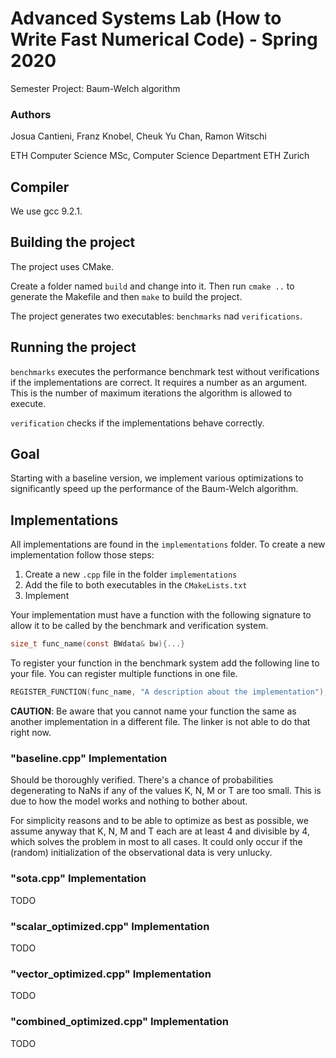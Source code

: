 
# Advanced Systems Lab (How to Write Fast Numerical Code) - Spring 2020
Semester Project: Baum-Welch algorithm

### Authors

Josua Cantieni, Franz Knobel, Cheuk Yu Chan, Ramon Witschi

ETH Computer Science MSc, Computer Science Department ETH Zurich

## Compiler

We use gcc 9.2.1.

## Building the project

The project uses CMake. 

Create a folder named `build` and change into it. Then run `cmake ..` to generate the Makefile and then `make` to build the project. 

The project generates two executables: `benchmarks` nad `verifications`. 

## Running the project

`benchmarks` executes the performance benchmark test without verifications if the implementations are correct. It requires a number as an argument. This is the number of maximum iterations the algorithm is allowed to execute. 

`verification` checks if the implementations behave correctly.

## Goal

Starting with a baseline version, we implement various optimizations to significantly speed up the performance of the Baum-Welch algorithm.

## Implementations

All implementations are found in the `implementations` folder. To create a new implementation follow those steps:

1. Create a new `.cpp` file in the folder `implementations`
2. Add the file to both executables in the `CMakeLists.txt`
3. Implement

Your implementation must have a function with the following signature to allow it to be called by the benchmark and verification system.

```C
size_t func_name(const BWdata& bw){...}
```

To register your function in the benchmark system add the following line to your file. You can register multiple functions in one file.

```C
REGISTER_FUNCTION(func_name, "A description about the implementation");
```

**CAUTION**: Be aware that you cannot name your function the same as another implementation in a different file. The linker is not able to do that right now.


### "baseline.cpp" Implementation

Should be thoroughly verified. There's a chance of probabilities degenerating to NaNs if any of the values K, N, M or T are too small. This is due to how the model works and nothing to bother about.

For simplicity reasons and to be able to optimize as best as possible, we assume anyway that K, N, M and T each are at least 4 and divisible by 4, which solves the problem in most to all cases. It could only occur if the (random) initialization of the observational data is very unlucky.

### "sota.cpp" Implementation

TODO

### "scalar_optimized.cpp" Implementation

TODO

### "vector_optimized.cpp" Implementation

TODO

### "combined_optimized.cpp" Implementation

TODO


